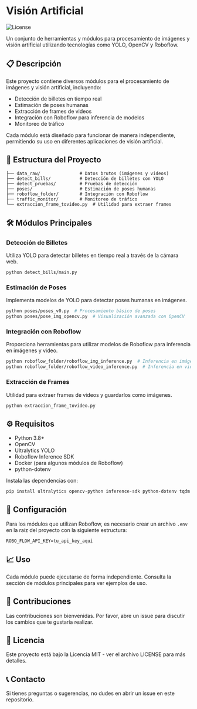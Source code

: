 # Visión Artificial

![License](https://img.shields.io/badge/license-MIT-blue.svg)

Un conjunto de herramientas y módulos para procesamiento de imágenes y visión artificial utilizando tecnologías como YOLO, OpenCV y Roboflow.

## 📋 Descripción

Este proyecto contiene diversos módulos para el procesamiento de imágenes y visión artificial, incluyendo:

- Detección de billetes en tiempo real
- Estimación de poses humanas
- Extracción de frames de videos
- Integración con Roboflow para inferencia de modelos
- Monitoreo de tráfico

Cada módulo está diseñado para funcionar de manera independiente, permitiendo su uso en diferentes aplicaciones de visión artificial.

## 🚀 Estructura del Proyecto

```
├── data_raw/               # Datos brutos (imágenes y videos)
├── detect_bills/           # Detección de billetes con YOLO
├── detect_pruebas/         # Pruebas de detección
├── poses/                  # Estimación de poses humanas
├── roboflow_folder/        # Integración con Roboflow
├── traffic_monitor/        # Monitoreo de tráfico
└── extraccion_frame_tovideo.py  # Utilidad para extraer frames
```

## 🛠️ Módulos Principales

### Detección de Billetes

Utiliza YOLO para detectar billetes en tiempo real a través de la cámara web.

```bash
python detect_bills/main.py
```

### Estimación de Poses

Implementa modelos de YOLO para detectar poses humanas en imágenes.

```bash
python poses/poses_v0.py  # Procesamiento básico de poses
python poses/pose_img_opencv.py  # Visualización avanzada con OpenCV
```

### Integración con Roboflow

Proporciona herramientas para utilizar modelos de Roboflow para inferencia en imágenes y video.

```bash
python roboflow_folder/roboflow_img_inference.py  # Inferencia en imágenes
python roboflow_folder/roboflow_video_inference.py  # Inferencia en video
```

### Extracción de Frames

Utilidad para extraer frames de videos y guardarlos como imágenes.

```bash
python extraccion_frame_tovideo.py
```

## ⚙️ Requisitos

- Python 3.8+
- OpenCV
- Ultralytics YOLO
- Roboflow Inference SDK
- Docker (para algunos módulos de Roboflow)
- python-dotenv

Instala las dependencias con:

```bash
pip install ultralytics opencv-python inference-sdk python-dotenv tqdm
```

## 🔧 Configuración

Para los módulos que utilizan Roboflow, es necesario crear un archivo `.env` en la raíz del proyecto con la siguiente estructura:

```
ROBO_FLOW_API_KEY=tu_api_key_aquí
```

## 📈 Uso

Cada módulo puede ejecutarse de forma independiente. Consulta la sección de módulos principales para ver ejemplos de uso.

## 🤝 Contribuciones

Las contribuciones son bienvenidas. Por favor, abre un issue para discutir los cambios que te gustaría realizar.

## 📄 Licencia

Este proyecto está bajo la Licencia MIT - ver el archivo LICENSE para más detalles.

## 📞 Contacto

Si tienes preguntas o sugerencias, no dudes en abrir un issue en este repositorio.